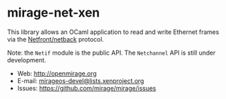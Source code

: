 mirage-net-xen
==============

This library allows an OCaml application to read and
write Ethernet frames via the [Netfront/netback][xen-net] protocol.

Note: the `Netif` module is the public API.
The `Netchannel` API is still under development.

* Web: <http://openmirage.org>
* E-mail: <mirageos-devel@lists.xenproject.org>
* Issues: <https://github.com/mirage/mirage/issues>

[xen-net]: http://xenbits.xen.org/gitweb/?p=xen.git;a=blob;f=xen/include/public/io/netif.h
